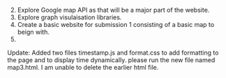  2. Explore Google map API as that will be a major part of the website.
 3. Explore graph visulaisation libraries. 
 4. Create a basic website for submission 1 consisting of a basic map to beign with.
5. 

Update: Added two files timestamp.js and format.css to add formatting to the page and to display time dynamically. 
please run the new file named map3.html.
I am unable to delete the earlier html file. 
 
 
